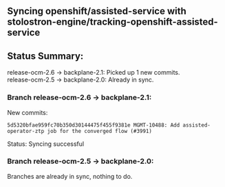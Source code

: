 ## Syncing openshift/assisted-service with stolostron-engine/tracking-openshift-assisted-service

## Status Summary:

release-ocm-2.6 -> backplane-2.1: Picked up 1 new commits.  
release-ocm-2.5 -> backplane-2.0: Already in sync.  

### Branch release-ocm-2.6 -> backplane-2.1:

New commits:

```
5d5320bfae959fc70b350d30144475f455f9381e MGMT-10488: Add assisted-operator-ztp job for the converged flow (#3991)
```

Status: Syncing successful

### Branch release-ocm-2.5 -> backplane-2.0:

Branches are already in sync, nothing to do.
